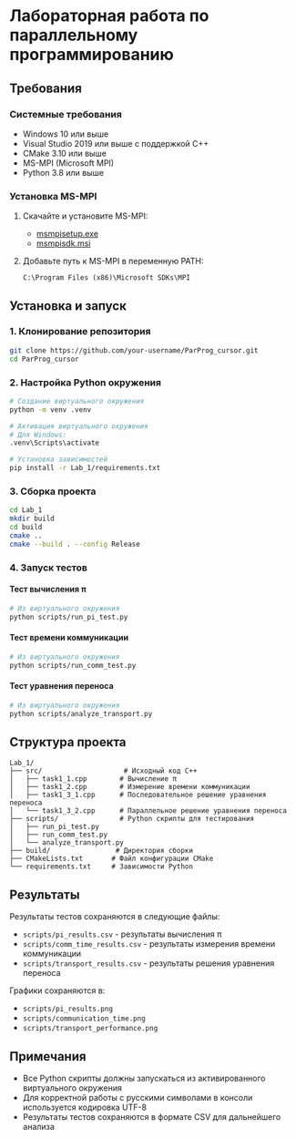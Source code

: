 # Лабораторная работа по параллельному программированию

## Требования

### Системные требования
- Windows 10 или выше
- Visual Studio 2019 или выше с поддержкой C++
- CMake 3.10 или выше
- MS-MPI (Microsoft MPI)
- Python 3.8 или выше

### Установка MS-MPI
1. Скачайте и установите MS-MPI:
   - [msmpisetup.exe](https://download.microsoft.com/download/a/5/2/a5207ca5-1203-491a-8fb8-906fd68ae623/msmpisetup.exe)
   - [msmpisdk.msi](https://download.microsoft.com/download/a/5/2/a5207ca5-1203-491a-8fb8-906fd68ae623/msmpisdk.msi)

2. Добавьте путь к MS-MPI в переменную PATH:
   ```
   C:\Program Files (x86)\Microsoft SDKs\MPI
   ```

## Установка и запуск

### 1. Клонирование репозитория
```bash
git clone https://github.com/your-username/ParProg_cursor.git
cd ParProg_cursor
```

### 2. Настройка Python окружения
```bash
# Создание виртуального окружения
python -m venv .venv

# Активация виртуального окружения
# Для Windows:
.venv\Scripts\activate

# Установка зависимостей
pip install -r Lab_1/requirements.txt
```

### 3. Сборка проекта
```bash
cd Lab_1
mkdir build
cd build
cmake ..
cmake --build . --config Release
```

### 4. Запуск тестов

#### Тест вычисления π
```bash
# Из виртуального окружения
python scripts/run_pi_test.py
```

#### Тест времени коммуникации
```bash
# Из виртуального окружения
python scripts/run_comm_test.py
```

#### Тест уравнения переноса
```bash
# Из виртуального окружения
python scripts/analyze_transport.py
```

## Структура проекта

```
Lab_1/
├── src/                    # Исходный код C++
│   ├── task1_1.cpp        # Вычисление π
│   ├── task1_2.cpp        # Измерение времени коммуникации
│   ├── task1_3_1.cpp      # Последовательное решение уравнения переноса
│   └── task1_3_2.cpp      # Параллельное решение уравнения переноса
├── scripts/               # Python скрипты для тестирования
│   ├── run_pi_test.py
│   ├── run_comm_test.py
│   └── analyze_transport.py
├── build/                # Директория сборки
├── CMakeLists.txt       # Файл конфигурации CMake
└── requirements.txt     # Зависимости Python
```

## Результаты

Результаты тестов сохраняются в следующие файлы:
- `scripts/pi_results.csv` - результаты вычисления π
- `scripts/comm_time_results.csv` - результаты измерения времени коммуникации
- `scripts/transport_results.csv` - результаты решения уравнения переноса

Графики сохраняются в:
- `scripts/pi_results.png`
- `scripts/communication_time.png`
- `scripts/transport_performance.png`

## Примечания

- Все Python скрипты должны запускаться из активированного виртуального окружения
- Для корректной работы с русскими символами в консоли используется кодировка UTF-8
- Результаты тестов сохраняются в формате CSV для дальнейшего анализа 